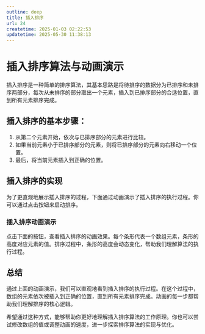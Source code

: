 ```yaml
---
outline: deep
title: 插入排序
url: 24
createtime: 2025-01-03 02:22:53
updatetime: 2025-05-30 11:38:13
---
```


<script setup>
import InsertSort from '@/components/cs/algorithms/InsertSort.vue'
</script>

# 插入排序算法与动画演示

插入排序是一种简单的排序算法，其基本思路是将待排序的数据分为已排序和未排序两部分，每次从未排序的部分取出一个元素，插入到已排序部分的合适位置，直到所有元素排序完成。

## 插入排序的基本步骤：

1. 从第二个元素开始，依次与已排序部分的元素进行比较。
2. 如果当前元素小于已排序部分的元素，则将已排序部分的元素向右移动一个位置。
3. 最后，将当前元素插入到正确的位置。

## 插入排序的实现

为了更直观地展示插入排序的过程，下面通过动画演示了插入排序的执行过程。你可以通过点击按钮来启动排序。

### 插入排序动画演示

点击下面的按钮，查看插入排序的动画效果。每个条形代表一个数组元素，条形的高度对应元素的值。排序过程中，条形的高度会动态变化，帮助我们理解算法的执行过程。

<InsertSort />

## 总结

通过上面的动画演示，我们可以直观地看到插入排序的执行过程。在这个过程中，数组的元素依次被插入到正确的位置，直到所有元素排序完成。动画的每一步都帮助我们理解排序的核心逻辑。

希望通过这种方式，能够帮助你更好地理解插入排序算法的工作原理。你也可以尝试修改数组的值或调整动画的速度，进一步探索排序算法的实现与优化。

